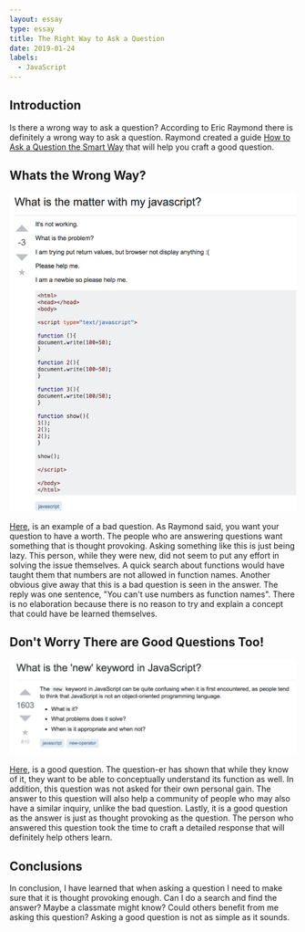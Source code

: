 ```yaml
---
layout: essay
type: essay
title: The Right Way to Ask a Question
date: 2019-01-24
labels:
  - JavaScript
---
```

## Introduction
Is there a wrong way to ask a question? According to Eric Raymond there is definitely a wrong way to ask a question. Raymond created a guide [How to Ask a Question the Smart Way](http://www.catb.org/esr/faqs/smart-questions.html) that will help you craft a good question. 

## Whats the Wrong Way?
<img class="ui medium" src="../images/badquestion.png">

[Here](https://stackoverflow.com/questions/39498287/what-is-the-matter-with-my-javascript), is an example of a bad question. As Raymond said, you want your question to have a worth. The people who are answering questions want something that is thought provoking. Asking something like this is just being lazy. This person, while they were new, did not seem to put any effort in solving the issue themselves. A  quick search about functions would have taught them that numbers are not allowed in function names. Another obvious give away that this is a bad question is seen in the answer. The reply was one sentence, "You can't use numbers as function names". There is no elaboration because there is no reason to try and explain a concept that could have be learned themselves. 

## Don't Worry There are Good Questions Too!
<img class="ui medium" src="../images/goodquestion.png">

[Here](https://stackoverflow.com/questions/1646698/what-is-the-new-keyword-in-javascript), is a good question. The question-er has shown that while they know of it, they want to be able to conceptually understand its function as well. In addition, this question was not asked for their own personal gain. The answer to this question will also help a community of people who may also have a similar inquiry, unlike the bad question. Lastly, it is a good question as the answer is just as thought provoking as the question. The person who answered this question took the time to craft a detailed response that will definitely help others learn.

## Conclusions
In conclusion, I have learned that when asking a question I need to make sure that it is thought provoking enough. Can I do a search and find the answer? Maybe a classmate might know? Could others benefit from me asking this question? Asking a good question is not as simple as it sounds. 